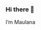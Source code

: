 ### Hi there 👋

I’m Maulana

<!--
[![Anurag's github stats](https://github-readme-stats.vercel.app/api?username=MaulanaAlirridlo)](https://github.com/anuraghazra/github-readme-stats)

**MaulanaAlirridlo/MaulanaAlirridlo** is a ✨ _special_ ✨ repository because its `README.md` (this file) appears on your GitHub profile.

Here are some ideas to get you started:

- 🔭 I’m currently working on ...
- 🌱 I’m currently learning ...
- 👯 I’m looking to collaborate on ...
- 🤔 I’m looking for help with ...
- 💬 Ask me about ...
- 📫 How to reach me: ...
- 😄 Pronouns: ...
- ⚡ Fun fact: ...
-->
